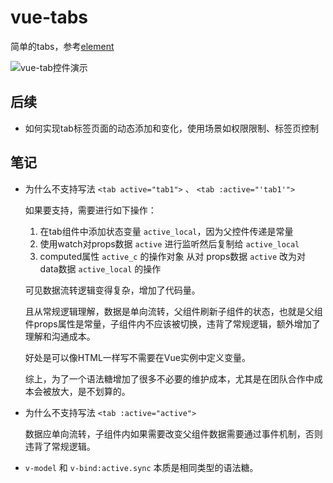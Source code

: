 # vue-tabs

 简单的tabs，参考[element](https://github.com/ElemeFE/element/tree/master/packages/tabs/src)

![vue-tab控件演示](https://i.loli.net/2020/02/06/gPUB5iQbFd9OxR2.gif)

## 后续

* 如何实现tab标签页面的动态添加和变化，使用场景如权限限制、标签页控制

## 笔记

* 为什么不支持写法 `<tab active="tab1">` 、 `<tab :active="'tab1'">`

  如果要支持，需要进行如下操作：
  1. 在tab组件中添加状态变量 `active_local`，因为父控件传递是常量
  2. 使用watch对props数据 `active` 进行监听然后复制给 `active_local` 
  3. computed属性 `active_c` 的操作对象 从对 props数据 `active` 改为对 data数据 `active_local` 的操作
  
  可见数据流转逻辑变得复杂，增加了代码量。

  且从常规逻辑理解，数据是单向流转，父组件刷新子组件的状态，也就是父组件props属性是常量，子组件内不应该被切换，违背了常规逻辑，额外增加了理解和沟通成本。

  好处是可以像HTML一样写不需要在Vue实例中定义变量。

  综上，为了一个语法糖增加了很多不必要的维护成本，尤其是在团队合作中成本会被放大，是不划算的。

* 为什么不支持写法 `<tab :active="active">` 

  数据应单向流转，子组件内如果需要改变父组件数据需要通过事件机制，否则违背了常规逻辑。

* `v-model` 和 `v-bind:active.sync` 本质是相同类型的语法糖。
